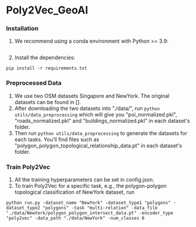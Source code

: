 # Poly2Vec_GeoAI

### Installation
1. We recommend using a conda environment with Python >= 3.9:
```
```
2. Install the dependencies:
```
pip install -r requirements.txt
```
### Preprocessed Data
1. We use two OSM datasets Singapore and NewYork. The original datasets can be found in []. 
2. After downloading the two datasets into "./data/", run ```python utils/data_preprocessing``` which will give you "poi_normalized.pkl", "roads_normalized.pkl" and "buildings_normalized.pkl" in each dataset's folder.
3. Then run ```python utils/data_preprocessing``` to generate the datasets for each tasks. You'll find files such as "polygon_polygon_topological_relationship_data.pt" in each dataset's folder.

### Train Poly2Vec
1. All the training hyperparameters can be set in config.json.
2. To train Poly2Vec for a specific task, e.g., the polygon-polygon topological classification of NewYork dataset, run
```
python run.py -dataset_name "NewYork" -dataset_type1 "polygons" -dataset_type2 "polygons" -task "multi-relation" -data_file "./data/NewYork/polygon_polygon_intersect_data.pt" -encoder_type "poly2vec" -data_path "./data/NewYork" -num_classes 6 
```
